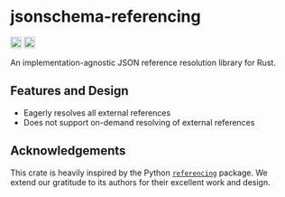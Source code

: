 # jsonschema-referencing

[<img alt="crates.io" src="https://img.shields.io/crates/v/referencing.svg?style=flat-square&color=fc8d62&logo=rust" height="20">](https://crates.io/crates/referencing)
[<img alt="docs.rs" src="https://img.shields.io/badge/docs.rs-referencing?style=flat-square&labelColor=555555&logo=docs.rs" height="20">](https://docs.rs/referencing)

An implementation-agnostic JSON reference resolution library for Rust.

## Features and Design

- Eagerly resolves all external references
- Does not support on-demand resolving of external references

## Acknowledgements

This crate is heavily inspired by the Python [`referencing`](https://github.com/python-jsonschema/referencing) package. We extend our gratitude to its authors for their excellent work and design.

